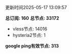更新时间2025-05-17 13:09:57

**总订阅: 160**
**总节点: 33172**
- vless节点: 14016
- hysteria2节点: 1

**google ping有效节点: 313**
